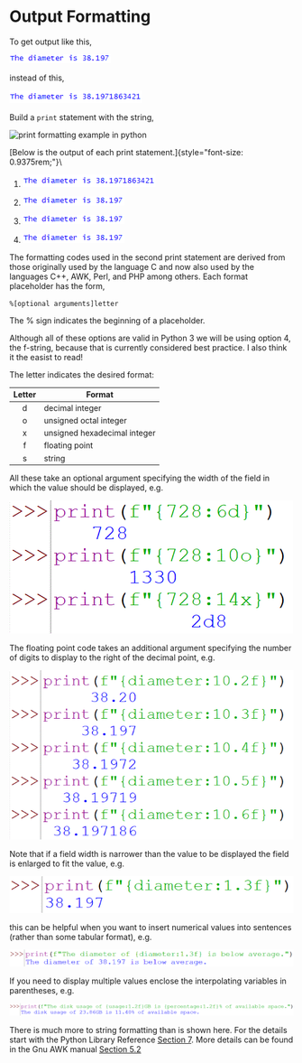 # Output Formatting

To get output like this,

![.](24_output_formatting_0.gif)

instead of this,

![.](24_output_formatting_1.gif)

Build a `print` statement with the
string,

![print formatting example in
python](24_print_format.png)

[Below is the output of each print
statement.]{style="font-size: 0.9375rem;"}\

1.  ![.](24_output_formatting_1.gif)

2.  ![.](24_output_formatting_0.gif)

3.  ![.](24_output_formatting_0.gif)

4.  ![.](24_output_formatting_0.gif)

The formatting codes used in the second print statement are derived from
those originally used by the language C and now also used by the
languages C++, AWK, Perl, and PHP among others. Each format placeholder
has the form,

```plaintext
%[optional arguments]letter
```

The % sign indicates the beginning of a placeholder.

Although all of these options are valid in Python 3 we will be using option 
4, the f-string, because that is currently considered best practice. I also 
think it the easist to read!

The letter indicates the desired format:

  Letter  | Format
  :------:|------------------------------
  d       | decimal integer
  o       | unsigned octal integer
  x       | unsigned hexadecimal integer
  f       | floating point
  s       | string
  
All these take an optional argument specifying the width of the field in
which the value should be displayed, e.g.

![.](24_output_formatting_5.gif)

The floating point code takes an additional argument specifying the
number of digits to display to the right of the decimal point, e.g.

![.](24_output_formatting_6.gif)

Note that if a field width is narrower than the value to be displayed
the field is enlarged to fit the value, e.g.

![.](24_output_formatting_7.gif)

this can be helpful when you want to insert numerical values into
sentences (rather than some tabular format), e.g.

![.](24_output_formatting_8.gif)

If you need to display multiple values enclose the interpolating
variables in parentheses, e.g.

![.](24_output_formatting_9.gif)


There is much more to string formatting than is shown here. For the
details start with the Python Library Reference [Section
7](https://docs.python.org/3/tutorial/inputoutput.html).
More details can be found in the Gnu AWK manual [Section
5.2](https://www.gnu.org/software/gawk/manual/html_node/Print-Examples.html)

